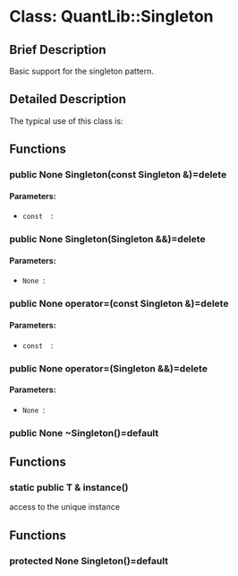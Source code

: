 # Class: QuantLib::Singleton

## Brief Description
Basic support for the singleton pattern. 

## Detailed Description
The typical use of this class is:

## Functions
### public None Singleton(const Singleton &)=delete

#### Parameters:
- `const  `: 

### public None Singleton(Singleton &&)=delete

#### Parameters:
- `None `: 

### public None operator=(const Singleton &)=delete

#### Parameters:
- `const  `: 

### public None operator=(Singleton &&)=delete

#### Parameters:
- `None `: 

### public None ~Singleton()=default


## Functions
### static public T & instance()
access to the unique instance 

## Functions
### protected None Singleton()=default


